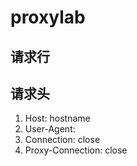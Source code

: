 # proxylab
## 请求行

## 请求头
1. Host: hostname
2. User-Agent:
3. Connection: close
4. Proxy-Connection: close
